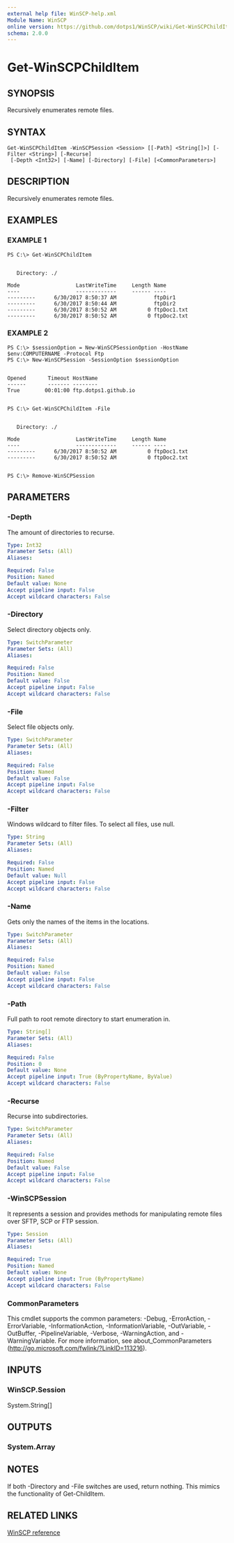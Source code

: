 ```yaml
---
external help file: WinSCP-help.xml
Module Name: WinSCP
online version: https://github.com/dotps1/WinSCP/wiki/Get-WinSCPChildItem
schema: 2.0.0
---
```


# Get-WinSCPChildItem

## SYNOPSIS
Recursively enumerates remote files.

## SYNTAX

```
Get-WinSCPChildItem -WinSCPSession <Session> [[-Path] <String[]>] [-Filter <String>] [-Recurse]
 [-Depth <Int32>] [-Name] [-Directory] [-File] [<CommonParameters>]
```

## DESCRIPTION
Recursively enumerates remote files.

## EXAMPLES

### EXAMPLE 1
```
PS C:\> Get-WinSCPChildItem


   Directory: ./

Mode                  LastWriteTime     Length Name
----                  -------------     ------ ----
---------      6/30/2017 8:50:37 AM            ftpDir1
---------      6/30/2017 8:50:44 AM            ftpDir2
---------      6/30/2017 8:50:52 AM          0 ftpDoc1.txt
---------      6/30/2017 8:50:52 AM          0 ftpDoc2.txt
```

### EXAMPLE 2
```
PS C:\> $sessionOption = New-WinSCPSessionOption -HostName $env:COMPUTERNAME -Protocol Ftp
PS C:\> New-WinSCPSession -SessionOption $sessionOption


Opened       Timeout HostName
------       ------- --------
True        00:01:00 ftp.dotps1.github.io


PS C:\> Get-WinSCPChildItem -File


   Directory: ./

Mode                  LastWriteTime     Length Name
----                  -------------     ------ ----
---------      6/30/2017 8:50:52 AM          0 ftpDoc1.txt
---------      6/30/2017 8:50:52 AM          0 ftpDoc2.txt


PS C:\> Remove-WinSCPSession
```

## PARAMETERS

### -Depth
The amount of directories to recurse.

```yaml
Type: Int32
Parameter Sets: (All)
Aliases:

Required: False
Position: Named
Default value: None
Accept pipeline input: False
Accept wildcard characters: False
```

### -Directory
Select directory objects only.

```yaml
Type: SwitchParameter
Parameter Sets: (All)
Aliases:

Required: False
Position: Named
Default value: False
Accept pipeline input: False
Accept wildcard characters: False
```

### -File
Select file objects only.

```yaml
Type: SwitchParameter
Parameter Sets: (All)
Aliases:

Required: False
Position: Named
Default value: False
Accept pipeline input: False
Accept wildcard characters: False
```

### -Filter
Windows wildcard to filter files.
To select all files, use null.

```yaml
Type: String
Parameter Sets: (All)
Aliases:

Required: False
Position: Named
Default value: Null
Accept pipeline input: False
Accept wildcard characters: False
```

### -Name
Gets only the names of the items in the locations.

```yaml
Type: SwitchParameter
Parameter Sets: (All)
Aliases:

Required: False
Position: Named
Default value: False
Accept pipeline input: False
Accept wildcard characters: False
```

### -Path
Full path to root remote directory to start enumeration in.

```yaml
Type: String[]
Parameter Sets: (All)
Aliases:

Required: False
Position: 0
Default value: None
Accept pipeline input: True (ByPropertyName, ByValue)
Accept wildcard characters: False
```

### -Recurse
Recurse into subdirectories.

```yaml
Type: SwitchParameter
Parameter Sets: (All)
Aliases:

Required: False
Position: Named
Default value: False
Accept pipeline input: False
Accept wildcard characters: False
```

### -WinSCPSession
It represents a session and provides methods for manipulating remote files over SFTP, SCP or FTP session.

```yaml
Type: Session
Parameter Sets: (All)
Aliases:

Required: True
Position: Named
Default value: None
Accept pipeline input: True (ByPropertyName)
Accept wildcard characters: False
```

### CommonParameters
This cmdlet supports the common parameters: -Debug, -ErrorAction, -ErrorVariable, -InformationAction, -InformationVariable, -OutVariable, -OutBuffer, -PipelineVariable, -Verbose, -WarningAction, and -WarningVariable. For more information, see about_CommonParameters (http://go.microsoft.com/fwlink/?LinkID=113216).

## INPUTS

### WinSCP.Session
System.String\[\]

## OUTPUTS

### System.Array

## NOTES
If both -Directory and -File switches are used, return nothing.
This mimics the functionality of Get-ChildItem.

## RELATED LINKS

[WinSCP reference](https://winscp.net/eng/docs/library_session_enumerateremotefiles)

